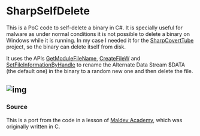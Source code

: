 # SharpSelfDelete

This is a PoC code to self-delete a binary in C#. It is specially useful for malware as under normal conditions it is not possible to delete a binary on Windows while it is running. In my case I needed it for the [SharpCovertTube](https://github.com/ricardojoserf/SharpCovertTube) project, so the binary can delete itself from disk.

It uses the APIs [GetModuleFileName](https://learn.microsoft.com/en-us/windows/win32/devnotes/-getmodulefilename), [CreateFileW](https://learn.microsoft.com/en-us/windows/win32/api/fileapi/nf-fileapi-createfilew) and [SetFileInformationByHandle](https://learn.microsoft.com/en-us/windows/win32/api/fileapi/nf-fileapi-setfileinformationbyhandle) to rename the Alternate Data Stream $DATA (the default one) in the binary to a random new one and then delete the file.

![img](https://raw.githubusercontent.com/ricardojoserf/ricardojoserf.github.io/master/images/sharpselfdelete/Screenshot_1.png)
-------------------------------------------

### Source

This is a port from the code in a lesson of [Maldev Academy](https://maldevacademy.com/), which was originally written in C.
